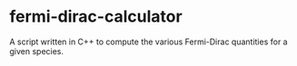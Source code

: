 # fermi-dirac-calculator
A script written in C++ to compute the various Fermi-Dirac quantities for a given species.

